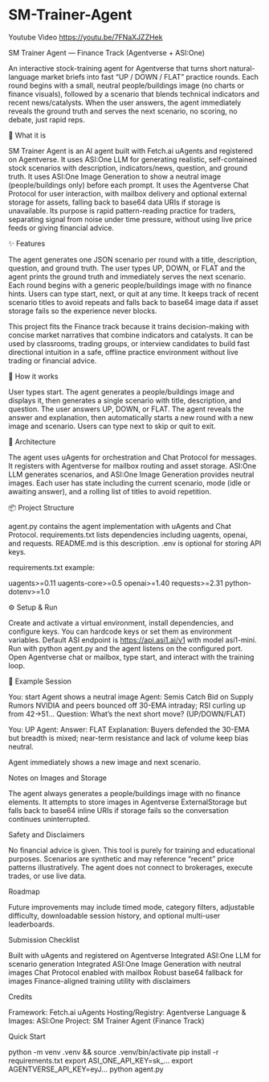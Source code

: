 # SM-Trainer-Agent

Youtube Video
https://youtu.be/7FNaXJZZHek

SM Trainer Agent — Finance Track (Agentverse + ASI:One)

An interactive stock-training agent for Agentverse that turns short natural-language market briefs into fast “UP / DOWN / FLAT” practice rounds. Each round begins with a small, neutral people/buildings image (no charts or finance visuals), followed by a scenario that blends technical indicators and recent news/catalysts. When the user answers, the agent immediately reveals the ground truth and serves the next scenario, no scoring, no debate, just rapid reps.

🚀 What it is

SM Trainer Agent is an AI agent built with Fetch.ai uAgents and registered on Agentverse. It uses ASI:One LLM for generating realistic, self-contained stock scenarios with description, indicators/news, question, and ground truth. It uses ASI:One Image Generation to show a neutral image (people/buildings only) before each prompt. It uses the Agentverse Chat Protocol for user interaction, with mailbox delivery and optional external storage for assets, falling back to base64 data URIs if storage is unavailable. Its purpose is rapid pattern-reading practice for traders, separating signal from noise under time pressure, without using live price feeds or giving financial advice.

✨ Features

The agent generates one JSON scenario per round with a title, description, question, and ground truth. The user types UP, DOWN, or FLAT and the agent prints the ground truth and immediately serves the next scenario. Each round begins with a generic people/buildings image with no finance hints. Users can type start, next, or quit at any time. It keeps track of recent scenario titles to avoid repeats and falls back to base64 image data if asset storage fails so the experience never blocks.

This project fits the Finance track because it trains decision-making with concise market narratives that combine indicators and catalysts. It can be used by classrooms, trading groups, or interview candidates to build fast directional intuition in a safe, offline practice environment without live trading or financial advice.

🧠 How it works

User types start. The agent generates a people/buildings image and displays it, then generates a single scenario with title, description, and question. The user answers UP, DOWN, or FLAT. The agent reveals the answer and explanation, then automatically starts a new round with a new image and scenario. Users can type next to skip or quit to exit.

🧩 Architecture

The agent uses uAgents for orchestration and Chat Protocol for messages. It registers with Agentverse for mailbox routing and asset storage. ASI:One LLM generates scenarios, and ASI:One Image Generation provides neutral images. Each user has state including the current scenario, mode (idle or awaiting answer), and a rolling list of titles to avoid repetition.

📦 Project Structure

agent.py contains the agent implementation with uAgents and Chat Protocol. requirements.txt lists dependencies including uagents, openai, and requests. README.md is this description. .env is optional for storing API keys.

requirements.txt example:

uagents>=0.11 uagents-core>=0.5 openai>=1.40 requests>=2.31 python-dotenv>=1.0

⚙️ Setup & Run

Create and activate a virtual environment, install dependencies, and configure keys. You can hardcode keys or set them as environment variables. Default ASI endpoint is https://api.asi1.ai/v1 with model asi1-mini. Run with python agent.py and the agent listens on the configured port. Open Agentverse chat or mailbox, type start, and interact with the training loop.

💬 Example Session

You: start Agent shows a neutral image Agent: Semis Catch Bid on Supply Rumors NVIDIA and peers bounced off 30-EMA intraday; RSI curling up from 42→51… Question: What’s the next short move? (UP/DOWN/FLAT)

You: UP Agent: Answer: FLAT Explanation: Buyers defended the 30-EMA but breadth is mixed; near-term resistance and lack of volume keep bias neutral.

Agent immediately shows a new image and next scenario.

Notes on Images and Storage

The agent always generates a people/buildings image with no finance elements. It attempts to store images in Agentverse ExternalStorage but falls back to base64 inline URIs if storage fails so the conversation continues uninterrupted.

Safety and Disclaimers

No financial advice is given. This tool is purely for training and educational purposes. Scenarios are synthetic and may reference “recent” price patterns illustratively. The agent does not connect to brokerages, execute trades, or use live data.

Roadmap

Future improvements may include timed mode, category filters, adjustable difficulty, downloadable session history, and optional multi-user leaderboards.

Submission Checklist

Built with uAgents and registered on Agentverse Integrated ASI:One LLM for scenario generation Integrated ASI:One Image Generation with neutral images Chat Protocol enabled with mailbox Robust base64 fallback for images Finance-aligned training utility with disclaimers

Credits

Framework: Fetch.ai uAgents Hosting/Registry: Agentverse Language & Images: ASI:One Project: SM Trainer Agent (Finance Track)

Quick Start

python -m venv .venv && source .venv/bin/activate pip install -r requirements.txt export ASI_ONE_API_KEY=sk_... export AGENTVERSE_API_KEY=eyJ... python agent.py

